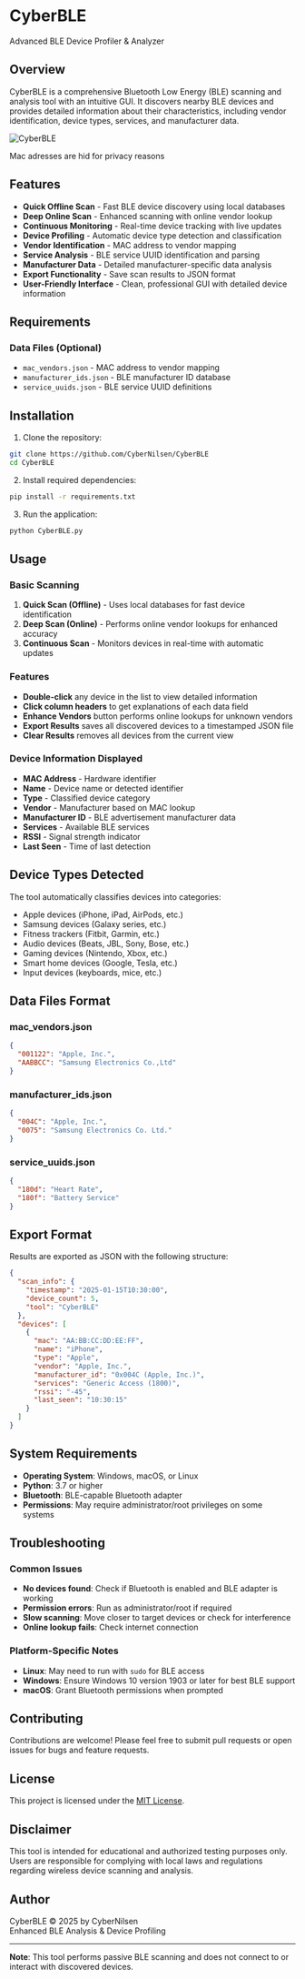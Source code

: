 # CyberBLE

Advanced BLE Device Profiler & Analyzer

## Overview

CyberBLE is a comprehensive Bluetooth Low Energy (BLE) scanning and analysis tool with an intuitive GUI. It discovers nearby BLE devices and provides detailed information about their characteristics, including vendor identification, device types, services, and manufacturer data.

![CyberBLE](https://github.com/user-attachments/assets/928c643b-1a2e-43d6-b8ef-e5ffc999f722)

Mac adresses are hid for privacy reasons


## Features

- **Quick Offline Scan** - Fast BLE device discovery using local databases
- **Deep Online Scan** - Enhanced scanning with online vendor lookup
- **Continuous Monitoring** - Real-time device tracking with live updates
- **Device Profiling** - Automatic device type detection and classification
- **Vendor Identification** - MAC address to vendor mapping
- **Service Analysis** - BLE service UUID identification and parsing
- **Manufacturer Data** - Detailed manufacturer-specific data analysis
- **Export Functionality** - Save scan results to JSON format
- **User-Friendly Interface** - Clean, professional GUI with detailed device information

## Requirements

### Data Files (Optional)
- `mac_vendors.json` - MAC address to vendor mapping
- `manufacturer_ids.json` - BLE manufacturer ID database
- `service_uuids.json` - BLE service UUID definitions

## Installation

1. Clone the repository:
```bash
git clone https://github.com/CyberNilsen/CyberBLE
cd CyberBLE
```

2. Install required dependencies:
```bash
pip install -r requirements.txt
```

3. Run the application:
```bash
python CyberBLE.py
```

## Usage

### Basic Scanning
1. **Quick Scan (Offline)** - Uses local databases for fast device identification
2. **Deep Scan (Online)** - Performs online vendor lookups for enhanced accuracy
3. **Continuous Scan** - Monitors devices in real-time with automatic updates

### Features
- **Double-click** any device in the list to view detailed information
- **Click column headers** to get explanations of each data field
- **Enhance Vendors** button performs online lookups for unknown vendors
- **Export Results** saves all discovered devices to a timestamped JSON file
- **Clear Results** removes all devices from the current view

### Device Information Displayed
- **MAC Address** - Hardware identifier
- **Name** - Device name or detected identifier
- **Type** - Classified device category
- **Vendor** - Manufacturer based on MAC lookup
- **Manufacturer ID** - BLE advertisement manufacturer data
- **Services** - Available BLE services
- **RSSI** - Signal strength indicator
- **Last Seen** - Time of last detection

## Device Types Detected

The tool automatically classifies devices into categories:
- Apple devices (iPhone, iPad, AirPods, etc.)
- Samsung devices (Galaxy series, etc.)
- Fitness trackers (Fitbit, Garmin, etc.)
- Audio devices (Beats, JBL, Sony, Bose, etc.)
- Gaming devices (Nintendo, Xbox, etc.)
- Smart home devices (Google, Tesla, etc.)
- Input devices (keyboards, mice, etc.)

## Data Files Format

### mac_vendors.json
```json
{
  "001122": "Apple, Inc.",
  "AABBCC": "Samsung Electronics Co.,Ltd"
}
```

### manufacturer_ids.json
```json
{
  "004C": "Apple, Inc.",
  "0075": "Samsung Electronics Co. Ltd."
}
```

### service_uuids.json
```json
{
  "180d": "Heart Rate",
  "180f": "Battery Service"
}
```

## Export Format

Results are exported as JSON with the following structure:
```json
{
  "scan_info": {
    "timestamp": "2025-01-15T10:30:00",
    "device_count": 5,
    "tool": "CyberBLE"
  },
  "devices": [
    {
      "mac": "AA:BB:CC:DD:EE:FF",
      "name": "iPhone",
      "type": "Apple",
      "vendor": "Apple, Inc.",
      "manufacturer_id": "0x004C (Apple, Inc.)",
      "services": "Generic Access (1800)",
      "rssi": "-45",
      "last_seen": "10:30:15"
    }
  ]
}
```

## System Requirements

- **Operating System**: Windows, macOS, or Linux
- **Python**: 3.7 or higher
- **Bluetooth**: BLE-capable Bluetooth adapter
- **Permissions**: May require administrator/root privileges on some systems

## Troubleshooting

### Common Issues
- **No devices found**: Check if Bluetooth is enabled and BLE adapter is working
- **Permission errors**: Run as administrator/root if required
- **Slow scanning**: Move closer to target devices or check for interference
- **Online lookup fails**: Check internet connection

### Platform-Specific Notes
- **Linux**: May need to run with `sudo` for BLE access
- **Windows**: Ensure Windows 10 version 1903 or later for best BLE support
- **macOS**: Grant Bluetooth permissions when prompted

## Contributing

Contributions are welcome! Please feel free to submit pull requests or open issues for bugs and feature requests.

## License

This project is licensed under the [MIT License](LICENSE).

## Disclaimer

This tool is intended for educational and authorized testing purposes only. Users are responsible for complying with local laws and regulations regarding wireless device scanning and analysis.

## Author

CyberBLE © 2025 by CyberNilsen  
Enhanced BLE Analysis & Device Profiling

---

**Note**: This tool performs passive BLE scanning and does not connect to or interact with discovered devices.
